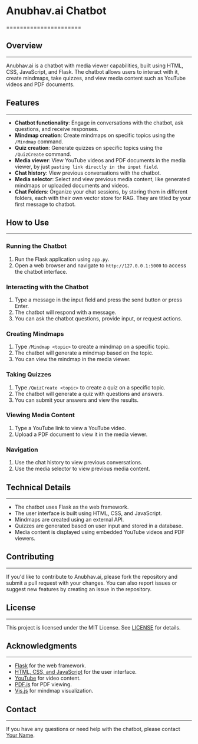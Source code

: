 # Anubhav.ai Chatbot
======================

## Overview
-----------

Anubhav.ai is a chatbot with media viewer capabilities, built using HTML, CSS, JavaScript, and Flask. The chatbot allows users to interact with it, create mindmaps, take quizzes, and view media content such as YouTube videos and PDF documents.

## Features
------------

* **Chatbot functionality**: Engage in conversations with the chatbot, ask questions, and receive responses.
* **Mindmap creation**: Create mindmaps on specific topics using the `/Mindmap` command.
* **Quiz creation**: Generate quizzes on specific topics using the `/QuizCreate` command.
* **Media viewer**: View YouTube videos and PDF documents in the media viewer, by just `pasting link directly in the input field`.
* **Chat history**: View previous conversations with the chatbot.
* **Media selector**: Select and view previous media content, like generated mindmaps or uploaded documents and videos.
* **Chat Folders**: Organize your chat sessions, by storing them in different folders, each with their own vector store for RAG. They are titled by your first message to chatbot.

## How to Use
--------------

### Running the Chatbot

1. Run the Flask application using `app.py`.
2. Open a web browser and navigate to `http://127.0.0.1:5000` to access the chatbot interface.

### Interacting with the Chatbot

1. Type a message in the input field and press the send button or press Enter.
2. The chatbot will respond with a message.
3. You can ask the chatbot questions, provide input, or request actions.

### Creating Mindmaps

1. Type `/Mindmap <topic>` to create a mindmap on a specific topic.
2. The chatbot will generate a mindmap based on the topic.
3. You can view the mindmap in the media viewer.

### Taking Quizzes

1. Type `/QuizCreate <topic>` to create a quiz on a specific topic.
2. The chatbot will generate a quiz with questions and answers.
3. You can submit your answers and view the results.

### Viewing Media Content

1. Type a YouTube link to view a YouTube video.
2. Upload a PDF document to view it in the media viewer.

### Navigation

1. Use the chat history to view previous conversations.
2. Use the media selector to view previous media content.

## Technical Details
--------------------

* The chatbot uses Flask as the web framework.
* The user interface is built using HTML, CSS, and JavaScript.
* Mindmaps are created using an external API.
* Quizzes are generated based on user input and stored in a database.
* Media content is displayed using embedded YouTube videos and PDF viewers.

## Contributing
---------------

If you'd like to contribute to Anubhav.ai, please fork the repository and submit a pull request with your changes. You can also report issues or suggest new features by creating an issue in the repository.

## License
---------

This project is licensed under the MIT License. See [LICENSE](LICENSE) for details.

## Acknowledgments
----------------

* [Flask](https://flask.palletsprojects.com/en/2.0.x/) for the web framework.
* [HTML, CSS, and JavaScript](https://www.w3.org/) for the user interface.
* [YouTube](https://www.youtube.com/) for video content.
* [PDF.js](https://mozilla.github.io/pdf.js/) for PDF viewing.
* [Vis.js](https://visjs.org/) for mindmap visualization.

## Contact
---------

If you have any questions or need help with the chatbot, please contact [Your Name](mailto:your@email.com).
